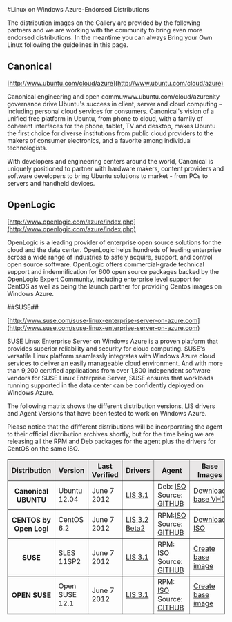 <properties umbracoNaviHide="0" pageTitle="How to Create Management Certificates for Linux" metaKeywords="Windows Azure virtual machine, Azure virtual machine, certificates, management certificates" metaDescription="Learn how to create management certificates for Linux on Windows Azure." linkid="manage-linux-how-to-guide-virtual-machines" urlDisplayName="How To Guides" headerExpose="" footerExpose="" disqusComments="1" />
#Linux on Windows Azure-Endorsed Distributions

The distribution images on the Gallery are provided by the following partners and we are working with the community to bring even more endorsed distributions. In the meantime you can always Bring your Own Linux following the guidelines in this page.

## Canonical ##
 
[http://www.ubuntu.com/cloud/azure](http://www.ubuntu.com/cloud/azure)

Canonical engineering and open commuwww.ubuntu.com/cloud/azurenity governance drive Ubuntu's success in client, server and cloud computing – including personal cloud services for consumers. Canonical's vision of a unified free platform in Ubuntu, from phone to cloud, with a family of coherent interfaces for the phone, tablet, TV and desktop, makes Ubuntu the first choice for diverse institutions from public cloud providers to the makers of consumer electronics, and a favorite among individual technologists.

With developers and engineering centers around the world, Canonical is uniquely positioned to partner with hardware makers, content providers and software developers to bring Ubuntu solutions to market - from PCs to servers and handheld devices.

## OpenLogic ##
 
[http://www.openlogic.com/azure/index.php](http://www.openlogic.com/azure/index.php)

OpenLogic is a leading provider of enterprise open source solutions for the cloud and the data center. OpenLogic helps hundreds of leading enterprise across a wide range of industries to safely acquire, support, and control open source software. OpenLogic offers commercial-grade technical support and indemnification for 600 open source packages backed by the OpenLogic Expert Community, including enterprise level support for CentOS as well as being the launch partner for providing Centos images on Windows Azure.

##SUSE##
 
[http://www.suse.com/suse-linux-enterprise-server-on-azure.com](http://www.suse.com/suse-linux-enterprise-server-on-azure.com)

SUSE Linux Enterprise Server on Windows Azure is a proven platform that provides superior reliability and security for cloud computing. SUSE's versatile Linux platform seamlessly integrates with Windows Azure cloud services to deliver an easily manageable cloud environment. And with more than 9,200 certified applications from over 1,800 independent software vendors for SUSE Linux Enterprise Server, SUSE ensures that workloads running supported in the data center can be confidently deployed on Windows Azure.

The following matrix shows the different distribution versions, LIS drivers and Agent Versions that have been tested to work on Windows Azure.

Please notice that the dfifferent distributions will be incorporating the agent to their official distribution archives shortly, but for the time being we are releasing all the RPM and Deb packages for the agent plus the drivers for CentOS on the same ISO. 

<table border="1" width="600">
  <tr bgcolor="#E9E7E7">
		<th>Distribution</th>		
	    <th>Version</th>
	    <th>Last Verified</th>
		<th>Drivers</th>
		<th>Agent</th>
		<th>Base Images</th>
	</tr>
	<tr>
		<th>Canonical UBUNTU</th>
		<td>Ubuntu 12.04</td>
		<td>June 7 2012</td>
        <td><A href="http://go.microsoft.com/fwlink/?LinkID=254262&clcid=0x409">LIS 3.1</A>
		<td>Deb: <A HREF="http://go.microsoft.com/fwlink/?LinkID=254261&clcid=0x409">ISO</A>
			Source: <A HREF="http://go.microsoft.com/fwlink/?LinkID=250998&clcid=0x409">GITHUB</A>
		</td>
		<td><a href="http://go.microsoft.com/fwlink/?LinkID=254264&clcid=0x409">Download base VHD</a></td>
	</tr>
	<tr>
		<th>CENTOS by Open Logi</th>
		<td>CentOS 6.2</td>
		<td>June 7 2012</td>
	    <td><a href="http://go.microsoft.com/fwlink/?LinkID=254263&clcid=0x409">LIS 3.2 Beta2</a></td>
		<td>RPM:<A HREF="http://go.microsoft.com/fwlink/?LinkID=254261&clcid=0x409">ISO</A>
			Source: <A HREF="http://go.microsoft.com/fwlink/?LinkID=250998&clcid=0x409">GITHUB</A>
		</td>
 		<td><a href="http://go.microsoft.com/fwlink/?LinkID=254266&clcid=0x409">Download ISO</a></td
	</tr>
	<tr>
		<th>SUSE</th>
		<td>SLES 11SP2</td>
		<td>June 7 2012</td>
        <td><A href="http://go.microsoft.com/fwlink/?LinkID=254262&clcid=0x409">LIS 3.1</A>
		<td>RPM: <A HREF="http://go.microsoft.com/fwlink/?LinkID=254261&clcid=0x409">ISO</A>
			Source: <A HREF="http://go.microsoft.com/fwlink/?LinkID=250998&clcid=0x409">GITHUB</A>
		</td>
		<td><a href="http://go.microsoft.com/fwlink/?LinkID=254265&clcid=0x409">Create base image</a></td>
	</tr>
	<tr>
		<th>OPEN SUSE</th>
		<td>Open SUSE 12.1</td>
		<td>June 7 2012</td>
		<td><A href="http://go.microsoft.com/fwlink/?LinkID=254262&clcid=0x409">LIS 3.1</A></td>
		<td>RPM: <A HREF="http://go.microsoft.com/fwlink/?LinkID=254261&clcid=0x409">ISO</A>
			Source: <A HREF="http://go.microsoft.com/fwlink/?LinkID=250998&clcid=0x409">GITHUB</A>
		</td>
		<td><a href="http://go.microsoft.com/fwlink/?LinkID=254265&clcid=0x409">Create base image</a></td>
	</tr>
</table>